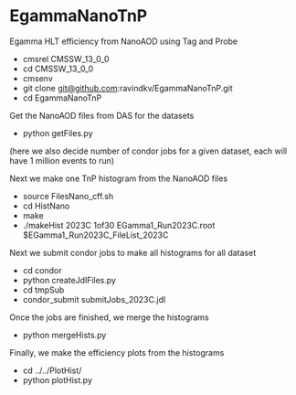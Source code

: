 


# EgammaNanoTnP
Egamma HLT efficiency from NanoAOD using Tag and Probe


* cmsrel CMSSW_13_0_0
* cd CMSSW_13_0_0
* cmsenv
* git clone git@github.com:ravindkv/EgammaNanoTnP.git
* cd EgammaNanoTnP

Get the NanoAOD files from DAS for the datasets
* python getFiles.py

(here we also decide number of condor jobs for a given dataset, each will have
1 million events to run)

Next we make one TnP histogram from the NanoAOD files
* source FilesNano_cff.sh
* cd HistNano
* make
* ./makeHist 2023C 1of30 EGamma1_Run2023C.root $EGamma1_Run2023C_FileList_2023C

Next we submit condor jobs to make all histograms for all dataset
* cd condor
* python createJdlFiles.py
* cd tmpSub
* condor_submit submitJobs_2023C.jdl

Once the jobs are finished, we merge the histograms
* python mergeHists.py

Finally, we make the efficiency plots from the histograms
* cd ../../PlotHist/
* python plotHist.py

